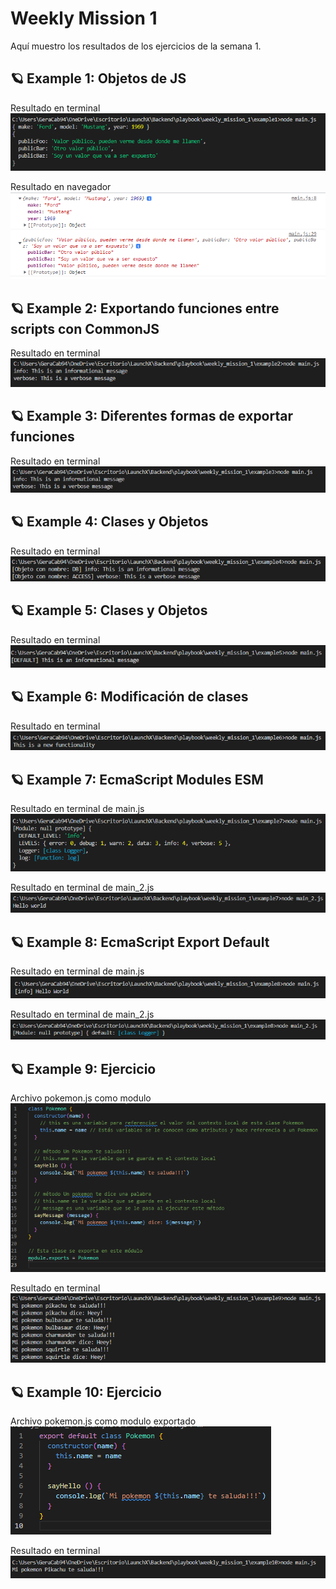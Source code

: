 # Weekly Mission 1

Aquí muestro los resultados de los ejercicios de la semana 1.

## 🪐 Example 1: Objetos de JS

Resultado en terminal
![example1_terminal](/img/semana1/example1_terminal.png)

Resultado en navegador
![example1_navegador](/img/semana1/example1_navegador.png)

## 🪐 Example 2: Exportando funciones entre scripts con CommonJS


Resultado en terminal
![example2_terminal](/img/semana1/example2_terminal.png)

## 🪐 Example 3: Diferentes formas de exportar funciones

Resultado en terminal
![example3_terminal](/img/semana1/example3_terminal.png)

## 🪐 Example 4: Clases y Objetos

Resultado en terminal
![example4_terminal](/img/semana1/example4_terminal.png)

## 🪐 Example 5: Clases y Objetos

Resultado en terminal
![example5_terminal](/img/semana1/example5_terminal.png)

## 🪐 Example 6: Modificación de clases

Resultado en terminal
![example6_terminal](/img/semana1/example6_terminal.png)

## 🪐 Example 7: EcmaScript Modules ESM

Resultado en terminal de main.js
![example7_terminal_part_one](/img/semana1/example7_terminal_part_one.png)

Resultado en terminal de main_2.js
![example7_terminal_part_two](/img/semana1/example7_terminal_part_two.png)

## 🪐 Example 8: EcmaScript Export Default

Resultado en terminal de main.js
![example8_terminal_part_one](/img/semana1/example8_terminal_part_one.png)

Resultado en terminal de main_2.js
![example8_terminal_part_two](/img/semana1/example8_terminal_part_two.png)

## 🪐 Example 9: Ejercicio

Archivo pokemon.js como modulo
![example9_pokemon_js](/img/semana1/example9_pokemon_js.png)

Resultado en terminal
![example9_terminal](/img/semana1/example9_terminal.png)

## 🪐 Example 10: Ejercicio

Archivo pokemon.js como modulo exportado
![example10_pokemon_js](/img/semana1/example10_pokemon_js.png)

Resultado en terminal
![example10_terminal](/img/semana1/example10_terminal.png)
